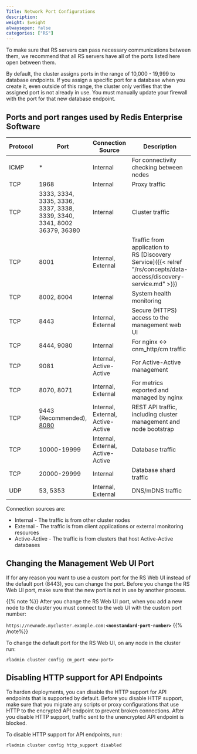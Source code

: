 ```yaml
---
Title: Network Port Configurations
description:
weight: $weight
alwaysopen: false
categories: ["RS"]
---
```

To make sure that RS servers can pass necessary communications between them,
we recommend that all RS servers have all of the ports listed here open
between them.

By default, the cluster assigns ports in the range of 10,000 - 19,999
to database endpoints. If you assign a specific port for a database when
you create it, even outside of this range, the cluster only verifies
that the assigned port is not already in use. You must manually
update your firewall with the port for that new database endpoint.

## Ports and port ranges used by Redis Enterprise Software

| Protocol | Port | Connection Source | Description |
|------------|-----------------|-----------------|-----------------|
| ICMP | * | Internal | For connectivity checking between nodes |
| TCP | 1968 | Internal | Proxy traffic |
| TCP | 3333, 3334, 3335, 3336, 3337, 3338, 3339, 3340, 3341, 8002 36379, 36380 | Internal | Cluster traffic |
| TCP | 8001 | Internal, External | Traffic from application to RS [Discovery Service]({{< relref "/rs/concepts/data-access/discovery-service.md" >}}) |
| TCP | 8002, 8004 | Internal | System health monitoring |
| TCP | 8443 | Internal, External | Secure (HTTPS) access to the management web UI |
| TCP | 8444, 9080 | Internal | For nginx <-> cnm_http/cm traffic |
| TCP | 9081 | Internal, Active-Active | For Active-Active management |
| TCP | 8070, 8071 | Internal, External | For metrics exported and managed by nginx |
| TCP | 9443 (Recommended), [8080](#turning-off-http-support) | Internal, External, Active-Active | REST API traffic, including cluster management and node bootstrap |
| TCP | 10000-19999 | Internal, External, Active-Active | Database traffic |
| TCP | 20000-29999 | Internal | Database shard traffic |
| UDP | 53, 5353 | Internal, External | DNS/mDNS traffic |

Connection sources are:

- Internal - The traffic is from other cluster nodes
- External - The traffic is from client applications or external monitoring resources
- Active-Active - The traffic is from clusters that host Active-Active databases

## Changing the Management Web UI Port

If for any reason you want to use a custom port for the RS Web UI
instead of the default port (8443), you can change the port. Before you
change the RS Web UI port, make sure that the new port is not in
use by another process.

{{% note %}}
After you change the RS Web UI port, when you add a new node to the
cluster you must connect to the web UI with the custom port number:

`https://newnode.mycluster.example.com:`**`<nonstandard-port-number>`**
{{% /note%}}

To change the default port for the RS Web UI, on any node in the cluster run:

```src
rladmin cluster config cm_port <new-port>
```

## Disabling HTTP support for API Endpoints

To harden deployments, you can disable the HTTP support for API endpoints that is supported by default.
Before you disable HTTP support, make sure that you migrate any scripts or proxy configurations that use HTTP to the encrypted API endpoint
to prevent broken connections.
After you disable HTTP support, traffic sent to the unencrypted API endpoint is blocked.

To disable HTTP support for API endpoints, run:

```src
rladmin cluster config http_support disabled
```
